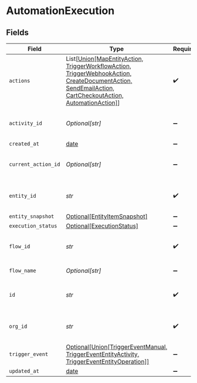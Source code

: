 # AutomationExecution


## Fields

| Field                                                                                                                                                                                      | Type                                                                                                                                                                                       | Required                                                                                                                                                                                   | Description                                                                                                                                                                                | Example                                                                                                                                                                                    |
| ------------------------------------------------------------------------------------------------------------------------------------------------------------------------------------------ | ------------------------------------------------------------------------------------------------------------------------------------------------------------------------------------------ | ------------------------------------------------------------------------------------------------------------------------------------------------------------------------------------------ | ------------------------------------------------------------------------------------------------------------------------------------------------------------------------------------------ | ------------------------------------------------------------------------------------------------------------------------------------------------------------------------------------------ |
| `actions`                                                                                                                                                                                  | List[[Union[MapEntityAction, TriggerWorkflowAction, TriggerWebhookAction, CreateDocumentAction, SendEmailAction, CartCheckoutAction, AutomationAction]](../../models/shared/anyaction.md)] | :heavy_check_mark:                                                                                                                                                                         | N/A                                                                                                                                                                                        |                                                                                                                                                                                            |
| `activity_id`                                                                                                                                                                              | *Optional[str]*                                                                                                                                                                            | :heavy_minus_sign:                                                                                                                                                                         | N/A                                                                                                                                                                                        | e3d3ebac-baab-4395-abf4-50b5bf1f8b74                                                                                                                                                       |
| `created_at`                                                                                                                                                                               | [date](https://docs.python.org/3/library/datetime.html#date-objects)                                                                                                                       | :heavy_minus_sign:                                                                                                                                                                         | N/A                                                                                                                                                                                        |                                                                                                                                                                                            |
| `current_action_id`                                                                                                                                                                        | *Optional[str]*                                                                                                                                                                            | :heavy_minus_sign:                                                                                                                                                                         | N/A                                                                                                                                                                                        | 9ec3711b-db63-449c-b894-54d5bb622a8f                                                                                                                                                       |
| `entity_id`                                                                                                                                                                                | *str*                                                                                                                                                                                      | :heavy_check_mark:                                                                                                                                                                         | N/A                                                                                                                                                                                        | e3d3ebac-baab-4395-abf4-50b5bf1f8b74                                                                                                                                                       |
| `entity_snapshot`                                                                                                                                                                          | [Optional[EntityItemSnapshot]](../../models/shared/entityitemsnapshot.md)                                                                                                                  | :heavy_minus_sign:                                                                                                                                                                         | N/A                                                                                                                                                                                        |                                                                                                                                                                                            |
| `execution_status`                                                                                                                                                                         | [Optional[ExecutionStatus]](../../models/shared/executionstatus.md)                                                                                                                        | :heavy_minus_sign:                                                                                                                                                                         | N/A                                                                                                                                                                                        |                                                                                                                                                                                            |
| `flow_id`                                                                                                                                                                                  | *str*                                                                                                                                                                                      | :heavy_check_mark:                                                                                                                                                                         | N/A                                                                                                                                                                                        | 7791b04a-16d2-44a2-9af9-2d59c25c512f                                                                                                                                                       |
| `flow_name`                                                                                                                                                                                | *Optional[str]*                                                                                                                                                                            | :heavy_minus_sign:                                                                                                                                                                         | N/A                                                                                                                                                                                        | Handle contact form                                                                                                                                                                        |
| `id`                                                                                                                                                                                       | *str*                                                                                                                                                                                      | :heavy_check_mark:                                                                                                                                                                         | N/A                                                                                                                                                                                        | 9baf184f-bc81-4128-bca3-d974c90a12c4                                                                                                                                                       |
| `org_id`                                                                                                                                                                                   | *str*                                                                                                                                                                                      | :heavy_check_mark:                                                                                                                                                                         | N/A                                                                                                                                                                                        | e3d3ebac-baab-4395-abf4-50b5bf1f8b74                                                                                                                                                       |
| `trigger_event`                                                                                                                                                                            | [Optional[Union[TriggerEventManual, TriggerEventEntityActivity, TriggerEventEntityOperation]]](../../models/shared/automationexecutiontriggerevent.md)                                     | :heavy_minus_sign:                                                                                                                                                                         | N/A                                                                                                                                                                                        |                                                                                                                                                                                            |
| `updated_at`                                                                                                                                                                               | [date](https://docs.python.org/3/library/datetime.html#date-objects)                                                                                                                       | :heavy_minus_sign:                                                                                                                                                                         | N/A                                                                                                                                                                                        |                                                                                                                                                                                            |